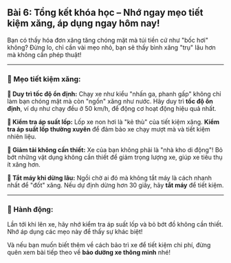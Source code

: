 ## Bài 6: Tổng kết khóa học – Nhớ ngay mẹo tiết kiệm xăng, áp dụng ngay hôm nay!

Bạn có thấy hóa đơn xăng tăng chóng mặt mà túi tiền cứ như "bốc hơi" không? Đừng lo, chỉ cần vài mẹo nhỏ, bạn sẽ thấy bình xăng "trụ" lâu hơn mà không cần phép thuật!

---

### 📌 Mẹo tiết kiệm xăng:

**🔹 Duy trì tốc độ ổn định:**
Chạy xe như kiểu "nhấn ga, phanh gấp" không chỉ làm bạn chóng mặt mà còn "ngốn" xăng như nước. Hãy duy trì **tốc độ ổn định**, ví dụ như chạy đều ở 50 km/h, để động cơ hoạt động hiệu quả nhất.

**🔹 Kiểm tra áp suất lốp:**
Lốp xe non hơi là "kẻ thù" của tiết kiệm xăng. **Kiểm tra áp suất lốp thường xuyên** để đảm bảo xe chạy mượt mà và tiết kiệm nhiên liệu.

**🔹 Giảm tải không cần thiết:**
Xe của bạn không phải là "nhà kho di động"! Bỏ bớt những vật dụng không cần thiết để giảm trọng lượng xe, giúp xe tiêu thụ ít xăng hơn.

**🔹 Tắt máy khi dừng lâu:**
Ngồi chờ ai đó mà không tắt máy là cách nhanh nhất để "đốt" xăng. Nếu dự định dừng hơn 30 giây, hãy **tắt máy** để tiết kiệm.

---

### 🚀 Hành động:

Lần tới khi lên xe, hãy nhớ kiểm tra áp suất lốp và bỏ bớt đồ không cần thiết. Nhớ áp dụng các mẹo này để thấy sự khác biệt!

Và nếu bạn muốn biết thêm về cách bảo trì xe để tiết kiệm chi phí, đừng quên xem bài tiếp theo về **bảo dưỡng xe thông minh** nhé!